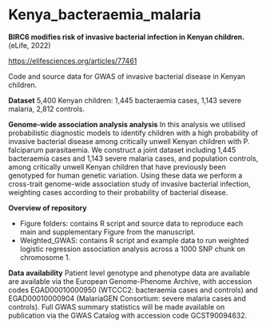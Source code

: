 # Kenya_bacteraemia_malaria
**BIRC6 modifies risk of invasive bacterial infection in Kenyan children.** (eLife, 2022)

https://elifesciences.org/articles/77461

Code and source data for GWAS of invasive bacterial disease in Kenyan children.

**Dataset**
5,400 Kenyan children: 1,445 bacteraemia cases, 1,143 severe malaria, 2,812 controls.

**Genome-wide association analysis analysis**
In this analysis we utilised probabilistic diagnostic models to identify children with a high probability of invasive bacterial disease among critically unwell Kenyan children with P. falciparum parasitaemia. We construct a joint dataset including 1,445 bacteraemia cases and 1,143 severe malaria cases, and population controls, among critically unwell Kenyan children that have previously been genotyped for human genetic variation. Using these data we perform a cross-trait genome-wide association study of invasive bacterial infection, weighting cases according to their probability of bacterial disease.

**Overview of repository**
* Figure folders: contains R script and source data to reproduce each main and supplementary Figure from the manuscript.
* Weighted_GWAS: contains R script and example data to run weighted logistic regression association analysis across a 1000 SNP chunk on chromosome 1.

**Data availability**
Patient level genotype and phenotype data are available are available via the European Genome-Phenome Archive, with accession codes EGAD00010000950 (WTCCC2: bacteraemia cases and controls) and EGAD00010000904 (MalariaGEN Consortium: severe malaria cases and controls). Full GWAS summary statistics will be made available on publication via the GWAS Catalog with accession code GCST90094632.
